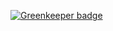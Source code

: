

[![Greenkeeper badge](https://badges.greenkeeper.io/jrop/gulp-docker-dest2.svg)](https://greenkeeper.io/)